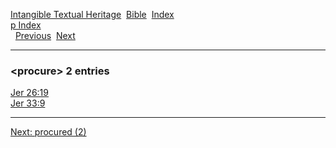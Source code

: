 [Intangible Textual Heritage](../../index)  [Bible](../index) 
[Index](index)   
[p Index](_p_)  
  [Previous](c08864)  [Next](c08866) 

------------------------------------------------------------------------

### &lt;procure&gt; 2 entries

[Jer 26:19](../kjv/jer026.htm#019)  
[Jer 33:9](../kjv/jer033.htm#009)  

------------------------------------------------------------------------

[Next: procured (2)](c08866)
